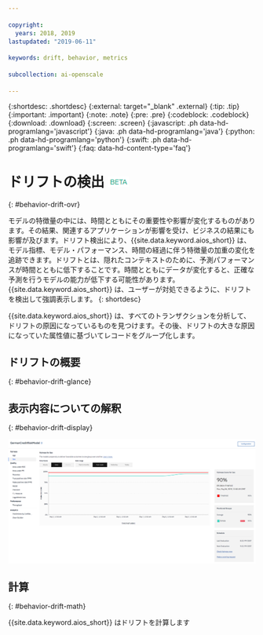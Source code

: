 ```yaml
---

copyright:
  years: 2018, 2019
lastupdated: "2019-06-11"

keywords: drift, behavior, metrics

subcollection: ai-openscale

---
```


{:shortdesc: .shortdesc}
{:external: target="_blank" .external}
{:tip: .tip}
{:important: .important}
{:note: .note}
{:pre: .pre}
{:codeblock: .codeblock}
{:download: .download}
{:screen: .screen}
{:javascript: .ph data-hd-programlang='javascript'}
{:java: .ph data-hd-programlang='java'}
{:python: .ph data-hd-programlang='python'}
{:swift: .ph data-hd-programlang='swift'}
{:faq: data-hd-content-type='faq'}

# ドリフトの検出 ![ベータ・タグ](images/beta.png)
{: #behavior-drift-ovr}

モデルの特徴量の中には、時間とともにその重要性や影響が変化するものがあります。その結果、関連するアプリケーションが影響を受け、ビジネスの結果にも影響が及びます。ドリフト検出により、{{site.data.keyword.aios_short}} は、モデル指標、モデル・パフォーマンス、時間の経過に伴う特徴量の加重の変化を追跡できます。ドリフトとは、隠れたコンテキストのために、予測パフォーマンスが時間とともに低下することです。時間とともにデータが変化すると、正確な予測を行うモデルの能力が低下する可能性があります。{{site.data.keyword.aios_short}} は、ユーザーが対処できるように、ドリフトを検出して強調表示します。
{: shortdesc}

{{site.data.keyword.aios_short}} は、すべてのトランザクションを分析して、ドリフトの原因になっているものを見つけます。その後、ドリフトの大きな原因になっていた属性値に基づいてレコードをグループ化します。

## ドリフトの概要
{: #behavior-drift-glance}




## 表示内容についての解釈
{: #behavior-drift-display}

![設定したしきい値を下回るドリフトが表示された公平性指標グラフ](images/fairness_metrics_001.png)


## 計算
{: #behavior-drift-math}

{{site.data.keyword.aios_short}} はドリフトを計算します 

